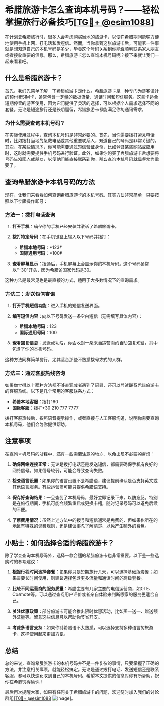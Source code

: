 # 希腊旅游卡怎么查询本机号码？——轻松掌握旅行必备技巧[[TG💪+ @esim1088](https://t.me/s/esim1088)]

在计划去希腊旅行时，很多人会考虑购买当地的旅游卡，以便在希腊期间能够方便地使用手机上网、打电话和发短信。然而，当你拿到这张旅游卡后，可能第一件事就是想知道自己的本机号码是多少，毕竟这个号码关系到你能否顺利联系家人朋友或者接收重要的信息。那么，希腊旅游卡怎么查询本机号码呢？接下来就让我们一起来看看吧。

## 什么是希腊旅游卡？

首先，我们先简单了解一下希腊旅游卡是什么。希腊旅游卡是一种专门为游客设计的预付费SIM卡，通常包含一定量的数据流量、通话时间和短信服务。这些卡适合短期停留的游客使用，因为它们提供了灵活的选择，可以根据个人需求选择不同的套餐。无论是短途旅行还是长期逗留，希腊旅游卡都能满足你的通讯需求。

### 为什么需要查询本机号码？

在实际使用过程中，查询本机号码是非常必要的。首先，当你需要拨打紧急电话时，比如拨打当地的急救电话或其他重要联系人，知道自己的号码是非常关键的。其次，在某些情况下，你可能需要通过短信验证身份，比如登录某些网站或应用时，这时就需要提供手机号码进行验证。此外，如果你购买了希腊旅游卡后想要将号码告知家人或朋友，以便他们能直接联系到你，那么查询本机号码就显得尤为重要了。

## 查询希腊旅游卡本机号码的方法

现在，让我们来看看如何查询希腊旅游卡的本机号码。其实方法非常简单，只要按照以下步骤操作即可：

### 方法一：拨打电话查询

1. **打开手机**：确保你的手机已经安装并激活了希腊旅游卡。
2. **拨打特定号码**：在手机键盘上输入以下号码并拨打：
   - **希腊本地号码**：*123#
   - **国际通用号码**：*100#

3. **查看屏幕显示**：拨通后，手机屏幕上会显示你的本机号码。这个号码通常以“+30”开头，因为希腊的国家代码是30。

这种方法是最常见也是最直接的方式，适用于大多数情况下的查询需求。

### 方法二：发送短信查询

1. **打开手机短信功能**：进入手机的短信发送界面。
2. **编写短信内容**：向以下号码发送一条空白短信（无需填写具体内容）：
   - **希腊本地号码**：123
   - **国际通用号码**：100

3. **查看回复信息**：发送成功后，你会收到一条来自运营商的自动回复短信，其中包含了你的本机号码。

这种方法同样简单易行，尤其适合那些不熟悉拨号方式的人群。

### 方法三：通过客服热线咨询

如果你觉得以上两种方法都不够直观或者遇到了问题，还可以尝试联系希腊旅游卡的客服热线。以下是几个常用的客服联系方式：

- **希腊本地客服**：拨打160
- **国际客服**：拨打+30 210 777 7777

拨打客服热线后，按照语音提示操作，或者直接与人工客服沟通，说明你需要查询本机号码，他们会为你提供帮助。

## 注意事项

在查询本机号码的过程中，还有一些需要注意的地方，以免出现不必要的麻烦：

1. **确保网络连接正常**：无论是拨打电话还是发送短信，都需要确保手机有良好的网络信号。如果信号较弱，可能会导致查询失败。
   
2. **检查语言设置**：如果你的语言设置不是希腊语，建议提前确认是否支持英文或其他语言服务。有些运营商可能只提供希腊语支持。

3. **保存好查询结果**：一旦查到了本机号码，最好立即记录下来，以防忘记。特别是在旅行期间，手机可能会频繁重启或更换卡槽，随时记录号码可以避免后续的不便。

4. **了解费用情况**：虽然上述方法中的拨号和短信通常是免费的，但如果你所在的地区有特殊的资费规则，还是建议事先了解清楚，以免产生额外的费用。

## 小贴士：如何选择合适的希腊旅游卡？

除了学会查询本机号码外，选择一款合适的希腊旅游卡也非常重要。以下是一些选购时的参考建议：

1. **根据行程时间选择套餐**：如果你只是短期旅行几天，可以选择基础版套餐；如果需要长时间使用，则建议选择包含更多流量和通话时间的高级套餐。

2. **比较不同运营商的服务质量**：希腊主要有几家主要的电信运营商，如OTE、Cosmote等。可以通过查阅用户评价或者亲自体验来判断哪家的服务更适合自己。

3. **关注优惠政策**：部分旅游卡可能会推出限时优惠活动，比如买一送一、赠送额外流量等。留意这些信息可以帮助你节省开支。

4. **考虑多语言支持**：如果你对希腊语不太熟悉，可以选择支持多种语言的旅游卡，这样使用起来更加方便。

## 总结

总的来说，查询希腊旅游卡的本机号码并不是一件复杂的事情，只要掌握了正确的方法，并注意相关事项，就能轻松搞定。无论是通过拨打电话、发送短信还是联系客服，都可以快速获取到自己的本机号码。希望本文提供的信息对你有所帮助，祝你在希腊玩得愉快！

最后再次提醒大家，如果有任何关于希腊旅游卡的问题，欢迎随时加入我们的讨论群组[[TG💪+ @esim1088](https://t.me/s/esim1088) ![Image](https://i.postimg.cc/4NQfJmqS/Snipaste-2025-05-13-00-14-12.png)]。